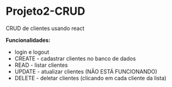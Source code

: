 # Projeto2-CRUD
 CRUD de clientes usando react

**Funcionalidades:**
* login e logout
* CREATE - cadastrar clientes no banco de dados
* READ - listar clientes
* UPDATE - atualizar clientes (NÃO ESTÁ FUNCIONANDO)
* DELETE - deletar clientes (clicando em cada cliente da lista)

